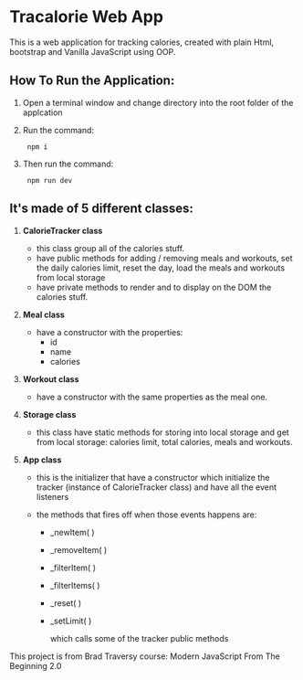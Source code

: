 # Tracalorie Web App

This is a web application for tracking calories, created with plain Html, bootstrap and Vanilla JavaScript using OOP.

## How To Run the Application:
 1. Open a terminal window and change directory into the root folder of the applcation
 2. Run the command:
 
         npm i 
 3. Then run the command:
 
         npm run dev
         
## It's made of 5 different classes:

1. **CalorieTracker class**

   - this class group all of the calories stuff.
   - have public methods for adding / removing meals and workouts, set the daily calories limit, reset the day, load the meals and workouts from local storage
   - have private methods to render and to display on the DOM the calories stuff.

2. **Meal class**

   - have a constructor with the properties:
     - id
     - name
     - calories

3. **Workout class**

   - have a constructor with the same properties as the meal one.

4. **Storage class**

   - this class have static methods for storing into local storage and get from local storage: calories limit, total calories, meals and workouts.

5. **App class**

   - this is the initializer that have a constructor which initialize the tracker (instance of CalorieTracker class) and have all the event listeners

   - the methods that fires off when those events happens are:

     - \_newItem( )
     - \_removeItem( )
     - \_filterItem( )
     - \_filterItems( )
     - \_reset( )
     - \_setLimit( )

       which calls some of the tracker public methods

This project is from Brad Traversy course: Modern JavaScript From The Beginning 2.0
